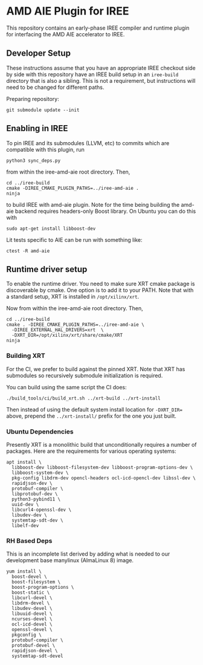 # AMD AIE Plugin for IREE

This repository contains an early-phase IREE compiler and runtime plugin for
interfacing the AMD AIE accelerator to IREE.

## Developer Setup

These instructions assume that you have an appropriate IREE checkout side by side
with this repository have an IREE build setup in an `iree-build` directory that
is also a sibling. This is not a requirement, but instructions will need to be
changed for different paths.

Preparing repository:

```
git submodule update --init
```

## Enabling in IREE

To pin IREE and its submodules (LLVM, etc) to commits which are compatible
with this plugin, run

```
python3 sync_deps.py
```

from within the iree-amd-aie root directory. Then,


```
cd ../iree-build
cmake -DIREE_CMAKE_PLUGIN_PATHS=../iree-amd-aie .
ninja
```

to build IREE with amd-aie plugin. Note for the time being building the amd-aie
backend requires headers-only Boost library. On Ubuntu you can do this with

```
sudo apt-get install libboost-dev
```

Lit tests specific to AIE can be run with something like:

```
ctest -R amd-aie
```

## Runtime driver setup

To enable the runtime driver. You need to make sure XRT cmake package is discoverable by cmake.
One option is to add it to your PATH.
Note that with a standard setup, XRT is installed in `/opt/xilinx/xrt`. 

Now from within the iree-amd-aie root directory. Then,

```
cd ../iree-build
cmake . -DIREE_CMAKE_PLUGIN_PATHS=../iree-amd-aie \
  -DIREE_EXTERNAL_HAL_DRIVERS=xrt  \
  -DXRT_DIR=/opt/xilinx/xrt/share/cmake/XRT
ninja
```

### Building XRT

For the CI, we prefer to build against the pinned XRT. Note that XRT has
submodules so recursively submodule initialization is required.

You can build using the same script the CI does:

```
./build_tools/ci/build_xrt.sh ../xrt-build ../xrt-install
```

Then instead of using the default system install location for `-DXRT_DIR=`
above, prepend the `../xrt-install/` prefix for the one you just built.

### Ubuntu Dependencies

Presently XRT is a monolithic build that unconditionally requires a number of
packages. Here are the requirements for various operating systems:

```
apt install \
  libboost-dev libboost-filesystem-dev libboost-program-options-dev \
  libboost-system-dev \
  pkg-config libdrm-dev opencl-headers ocl-icd-opencl-dev libssl-dev \
  rapidjson-dev \
  protobuf-compiler \
  libprotobuf-dev \
  python3-pybind11 \
  uuid-dev \
  libcurl4-openssl-dev \
  libudev-dev \
  systemtap-sdt-dev \
  libelf-dev
```

### RH Based Deps

This is an incomplete list derived by adding what is needed to our development
base manylinux (AlmaLinux 8) image.

```
yum install \
  boost-devel \
  boost-filesystem \
  boost-program-options \
  boost-static \
  libcurl-devel \
  libdrm-devel \
  libudev-devel \
  libuuid-devel \
  ncurses-devel \
  ocl-icd-devel \
  openssl-devel \
  pkgconfig \
  protobuf-compiler \
  protobuf-devel \
  rapidjson-devel \
  systemtap-sdt-devel

```